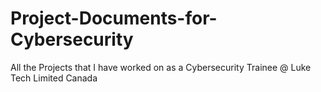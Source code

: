 # Project-Documents-for-Cybersecurity
All the Projects that I have worked on as a Cybersecurity Trainee @ Luke Tech Limited Canada
